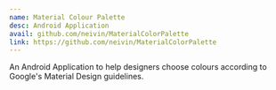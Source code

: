 ```yaml
---
name: Material Colour Palette 
desc: Android Application
avail: github.com/neivin/MaterialColorPalette
link: https://github.com/neivin/MaterialColorPalette
---
```


An Android Application to help designers choose colours according to Google's Material Design guidelines.
